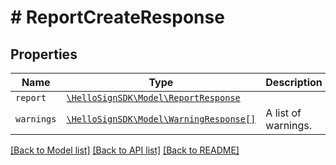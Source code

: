 # # ReportCreateResponse



## Properties

Name | Type | Description | Notes
------------ | ------------- | ------------- | -------------
| `report` | [```\HelloSignSDK\Model\ReportResponse```](ReportResponse.md) |    |  |
| `warnings` | [```\HelloSignSDK\Model\WarningResponse[]```](WarningResponse.md) |  A list of warnings.  |  |

[[Back to Model list]](../../README.md#models) [[Back to API list]](../../README.md#endpoints) [[Back to README]](../../README.md)
